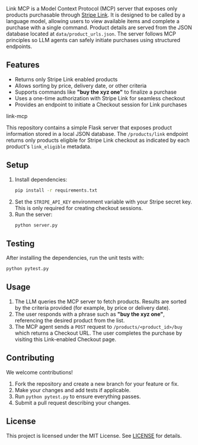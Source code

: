 
Link MCP is a Model Context Protocol (MCP) server that exposes only products purchasable through [Stripe Link](https://stripe.com/link). It is designed to be called by a language model, allowing users to view available items and complete a purchase with a single command. Product details are served from the JSON database located at `data/product_urls.json`. The server follows MCP principles so LLM agents can safely initiate purchases using structured endpoints.

## Features
- Returns only Stripe Link enabled products
- Allows sorting by price, delivery date, or other criteria
- Supports commands like **"buy the xyz one"** to finalize a purchase
- Uses a one-time authorization with Stripe Link for seamless checkout
- Provides an endpoint to initiate a Checkout session for Link purchases

link-mcp

This repository contains a simple Flask server that exposes product information
stored in a local JSON database. The `/products/link` endpoint returns only
products eligible for Stripe Link checkout as indicated by each product's
`link_eligible` metadata.

## Setup

1. Install dependencies:
   ```bash
   pip install -r requirements.txt
   ```
2. Set the `STRIPE_API_KEY` environment variable with your Stripe secret key.
   This is only required for creating checkout sessions.
3. Run the server:
   ```bash
   python server.py
   ```

## Testing

After installing the dependencies, run the unit tests with:

```bash
python pytest.py
```


## Usage
1. The LLM queries the MCP server to fetch products. Results are sorted by the criteria provided (for example, by price or delivery date).
2. The user responds with a phrase such as **"buy the xyz one"**, referencing the desired product from the list.
3. The MCP agent sends a `POST` request to `/products/<product_id>/buy` which returns a Checkout URL. The user completes the purchase by visiting this Link-enabled Checkout page.

## Contributing
We welcome contributions!
1. Fork the repository and create a new branch for your feature or fix.
2. Make your changes and add tests if applicable.
3. Run `python pytest.py` to ensure everything passes.
4. Submit a pull request describing your changes.

## License
This project is licensed under the MIT License. See [LICENSE](LICENSE) for details.

